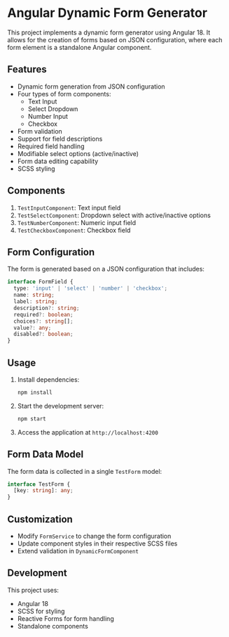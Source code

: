 # Angular Dynamic Form Generator

This project implements a dynamic form generator using Angular 18. It allows for the creation of forms based on JSON configuration, where each form element is a standalone Angular component.

## Features

- Dynamic form generation from JSON configuration
- Four types of form components:
  - Text Input
  - Select Dropdown
  - Number Input
  - Checkbox
- Form validation
- Support for field descriptions
- Required field handling
- Modifiable select options (active/inactive)
- Form data editing capability
- SCSS styling

## Components

1. `TestInputComponent`: Text input field
2. `TestSelectComponent`: Dropdown select with active/inactive options
3. `TestNumberComponent`: Numeric input field
4. `TestCheckboxComponent`: Checkbox field

## Form Configuration

The form is generated based on a JSON configuration that includes:

```typescript
interface FormField {
  type: 'input' | 'select' | 'number' | 'checkbox';
  name: string;
  label: string;
  description?: string;
  required?: boolean;
  choices?: string[];
  value?: any;
  disabled?: boolean;
}
```

## Usage

1. Install dependencies:
   ```bash
   npm install
   ```

2. Start the development server:
   ```bash
   npm start
   ```

3. Access the application at `http://localhost:4200`

## Form Data Model

The form data is collected in a single `TestForm` model:

```typescript
interface TestForm {
  [key: string]: any;
}
```

## Customization

- Modify `FormService` to change the form configuration
- Update component styles in their respective SCSS files
- Extend validation in `DynamicFormComponent`

## Development

This project uses:
- Angular 18
- SCSS for styling
- Reactive Forms for form handling
- Standalone components